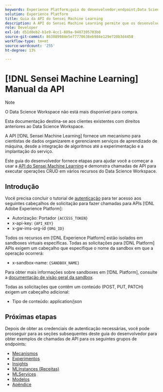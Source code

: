 ```yaml
---
keywords: Experience Platform;guia do desenvolvedor;endpoint;Data Science Workspace;tópicos populares;espaço de trabalho de ciência de dados;ciência de dados
solution: Experience Platform
title: Guia da API do Sensei Machine Learning
description: A API do Sensei Machine Learning permite que os desenvolvedores executem operações CRUD em vários recursos do Data Science Workspace. Siga este manual para saber como executar operações importantes usando a API.
role: Developer
exl-id: d51d0eb2-b1e9-4cc1-889a-9487395703b0
source-git-commit: 863889984e5e77770638eb984e129e720b3d4458
workflow-type: tm+mt
source-wordcount: '255'
ht-degree: 13%

---
```


# [!DNL Sensei Machine Learning] Manual da API

>[!NOTE]
>
>O Data Science Workspace não está mais disponível para compra.
>
>Esta documentação destina-se aos clientes existentes com direitos anteriores ao Data Science Workspace.

A API [!DNL Sensei Machine Learning] fornece um mecanismo para cientistas de dados organizarem e gerenciarem serviços de aprendizado de máquina, desde a integração de algoritmos até a experimentação e a implantação do serviço.

Este guia do desenvolvedor fornece etapas para ajudar você a começar a usar a [API do Sensei Machine Learning](https://developer.adobe.com/experience-platform-apis/references/sensei-machine-learning/) e demonstra chamadas de API para executar operações CRUD em vários recursos do Data Science Workspace.

## Introdução

Você precisa concluir o tutorial de [autenticação](https://www.adobe.com/go/platform-api-authentication-en) para ter acesso aos seguintes cabeçalhos de solicitação para fazer chamadas para APIs [!DNL Adobe Experience Platform]:

* Autorização: Portador `{ACCESS_TOKEN}`
* x-api-key: `{API_KEY}`
* x-gw-ims-org-id `{ORG_ID}`

Todos os recursos em [!DNL Experience Platform] estão isolados em sandboxes virtuais específicas. Todas as solicitações para [!DNL Platform] APIs exigem um cabeçalho que especifique o nome da sandbox em que a operação ocorrerá:

* x-sandbox-name: `{SANDBOX_NAME}`

Para obter mais informações sobre sandboxes em [!DNL Platform], consulte a [documentação de visão geral da sandbox](../../sandboxes/home.md).

Todas as solicitações que contêm um conteúdo (POST, PUT, PATCH) exigem um cabeçalho adicional:

* Tipo de conteúdo: application/json

## Próximas etapas

Depois de obter as credenciais de autenticação necessárias, você pode prosseguir para as seções subsequentes deste guia do desenvolvedor para obter exemplos de chamadas de API para os seguintes grupos de endpoints:

* [Mecanismos](./engines.md)
* [Experimentos](./experiments.md)
* [Insights](./insights.md)
* [MLInstances (Receitas)](./mlinstances.md)
* [MLServices](./mlservices.md)
* [Modelos](./models.md)
* [Apêndice](./appendix.md)
